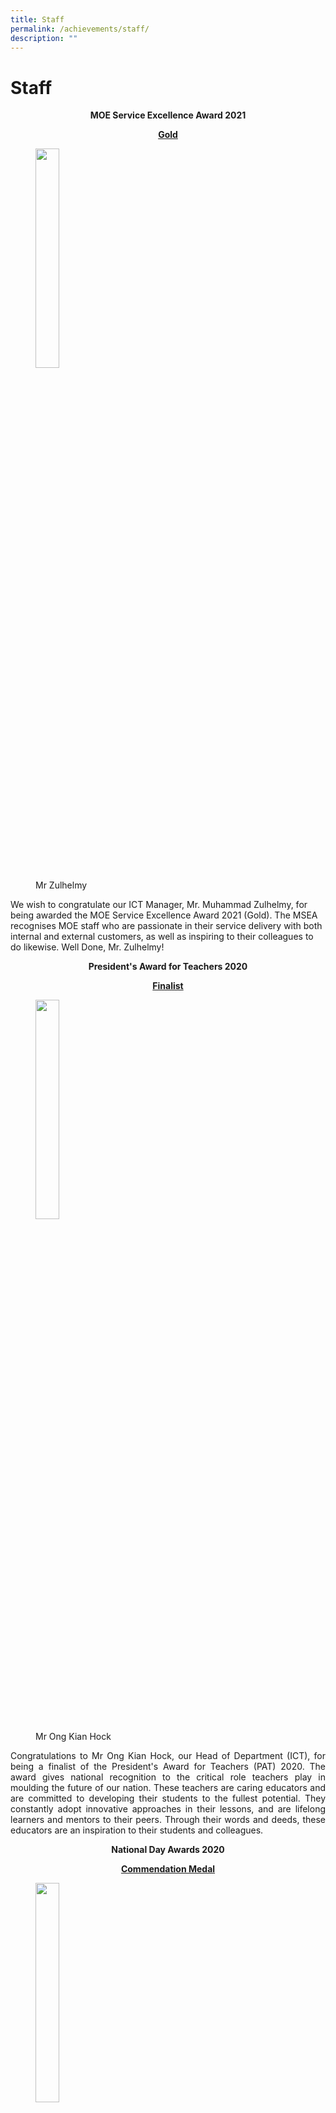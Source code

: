 ```yaml
---
title: Staff
permalink: /achievements/staff/
description: ""
---
```

# Staff

<p style="text-align: center;"><b>MOE Service Excellence Award 2021</b></p>

<p style="text-align: center;"><u><b>Gold</b></u></p>

<figure>
	<img src="/images/Achievements/Staff/zulhelmy.jpg"
     style="width:30%">
<figcaption>
	Mr Zulhelmy
	</figcaption>
</figure>

We wish to congratulate our ICT Manager, Mr. Muhammad Zulhelmy, for being awarded the MOE Service Excellence Award 2021 (Gold). The MSEA recognises MOE staff who are passionate in their service delivery with both internal and external customers, as well as inspiring to their colleagues to do likewise. Well Done, Mr. Zulhelmy!

<p style="text-align: center;"><b>President's Award for Teachers 2020</b></p>

<p style="text-align: center;"><u><b>Finalist</b></u></p>

<figure>
	<img src="/images/Achievements/Staff/Alfred.jpg"
     style="width:30%">
<figcaption>
	Mr Ong Kian Hock
	</figcaption>
</figure>

<p style="text-align: justify;">Congratulations to Mr Ong Kian Hock, our Head of Department (ICT), for being a finalist of the President's Award for Teachers (PAT) 2020. The award gives national recognition to the critical role teachers play in moulding the future of our nation. These teachers are caring educators and are committed to developing their students to the fullest potential. They constantly adopt innovative approaches in their lessons, and are lifelong learners and mentors to their peers. Through their words and deeds, these educators are an inspiration to their students and colleagues.</p>

<p style="text-align: center;"><b>National Day Awards 2020</b></p>

<p style="text-align: center;"><u><b>Commendation Medal</b></u></p>

<figure>
	<img src="/images/Achievements/Staff/Mr%20Arivalagan%20S_o%20Rajangam.jpg"
     style="width:30%">
<figcaption>
	Mr Arivalagan
	</figcaption>
</figure>

<p style="text-align: justify;">Congratulations to Mr Arivalagan for being awarded the Commendation Medal at the National Day Awards 2020! The Commendation Medal is awarded to public officers who have distinguished themselves through commendable performance and conduct, or significant efficiency, competence and devotion to duty. We thank him for his exceptional work in teaching and leading fellow teachers all these years and look forward to his continuous contributions to education.</p>


<p style="text-align: center;"><u><b>Long Service Medal</b></u></p>

<figure>
	<img src="/images/Achievements/Staff/Mdm%20Nur%20Jannah%20Bte%20Juri.jpg"
     style="width:30%">
<figcaption>
	Mdm Nur Jannah bte Juri
	</figcaption>
</figure>

<p style="text-align: justify;">Congratulations to Mdm Nur Jannah bte Juri for being awarded the Long Service Medal! The Long Service Medal is awarded to public service officers who are of irreproachable character and have completed at least 25 years of service in the public service. We thank her for their dedication and 25 years of service to education.</p>

<p style="text-align: center;"><b>Staff Platinum Award</b></p>

The Staff Platinum Award is a school based award bestowed upon our school staff, by fellow Greenridge staff. It is a platform to recognise and affirm our staff who best embody and display the GRPS values. We would like to congratulate the 2019 Staff Platinum Award recipients.

| <u><b>Most Gracious Staff</b></u>   | <u><b>Most Responsible Staff</b></u>  | <u><b>Most Public-spirited Staff</b></u>   |
|-------------------------------|----------------------------------|------------------------------|
| ![](/images/Achievements/Staff/Ms%20Nor%20Umniyati%20Bte%20Ali.jpg)<br>NOR UMNIYATI BTE ALI | ![](/images/Achievements/Staff/Mdm%20Rohaini%20Bte%20Yahya.jpg)<br>ROHAINI BTE YAHYA           | ![](/images/Achievements/Staff/Mdm%20Ang%20Lor%20Nah.jpg)<br>ANG LOR NAH             |
| ![](/images/Achievements/Staff/Miss%20Ang%20Him%20Lui.jpg)<br>ANG HIM LUI              | ![](/images/Achievements/Staff/Mdm%20Farah%20Filza%20Bte%20Muhammad%20Rajaie.jpg)<br>FARAH FILZA BTE MUHD RAJAIE | ![](/images/Achievements/Staff/Ms%20Tan%20Swee%20Leng%20Sharon.jpg) <br>TAN SWEE LENG SHARON   |
| ![](/images/Achievements/Staff/Miss%20Lek%20Soi%20Moi%20Sally.jpg)<br>LEK SOI MOI SALLY        | ![](/images/Achievements/Staff/Miss%20Sim%20Siok%20Hoon.jpg)<br>SIM SIOK HOON               | ![](/images/Achievements/Staff/Mr%20Muhammad%20Khairon%20Bin%20Yunus.jpg) <br>MUHD KHAIRON BIN YUNUS |

<p style="text-align: center;"><b>Caring Teacher Awards 2020</b></p>

<img src="/images/Achievements/Staff/CTA2020.png"
     style="width:30%">

Awarded by NIE, the Caring Teacher Awards (CTA) pays tribute to teachers in our schools who go beyond the call of duty for the holistic development of their students and ensure their charges grow up to be confident and independent learners for our nation. The winners in our school are:

|                          |                    |                    |
|--------------------------|--------------------|--------------------|
| ![](/images/Achievements/Staff/Miss%20Loh%20Shi%20Ting.jpg)Ms Loh Shi Ting <br> | ![](/images/Achievements/Staff/Ms%20Adene%20Chua%20Yuen%20Yee.jpg)Ms Adene Chua  | ![](/images/Achievements/Staff/Miss%20Ang%20Him%20Lui.jpg)Ms Ang Him Lui |

|                              |                                   |
|------------------------------|-----------------------------------|
|  ![](/images/Achievements/Staff/Mdm%20Jayarani%20Selvaraju.jpg)Mdm Jayarani Selvaraju | ![](/images/Achievements/Staff/Mr%20Muhammad%20Khairon%20Bin%20Yunus.jpg)Mr Muhammad Khairon Bin Yunu |

<p style="text-align: center;"><b>National Day Awards 2019</b></p>

<p style="text-align: center;"><u><b>Commendation Medal</b></u></p>

<figure>
	<img src="/images/Achievements/Staff/Ms%20Ong%20Ai%20Leng.jpg"
     style="width:30%">
<figcaption>
	Ms Ong Ai Leng
	</figcaption>
</figure>

<p style="text-align: justify;">Congratulations to Miss Ong Ai Leng for being awarded the Commendation Medal at the National Day Awards 2019! The Commendation Medal is awarded to public officers who have distinguished themselves through commendable performance and conduct, or significant efficiency, competence and devotion to duty. We thank her for her exceptional work in teaching and leading fellow teachers all these years and look forward to her continuous contributions to education.</p>

<p style="text-align: center;"><u><b>Long Service Medal</b></u></p>

|           |             |        |              |
|--------------------------------------|-------------------------------------|--------------------------------|----------------------------------|
| ![](/images/Achievements/Staff/Mr%20Mohd%20Ramdan%20%20Bin%20Mohd%20Mahpol.jpg)Mr Mohd Ramdan Bin Mohd Mahpol | ![](/images/Achievements/Staff/Florence.jpg)Mdm Florence Ng Yoke Chan  | ![](/images/Achievements/Staff/Mdm%20Zuleha%20Bte%20Abdullah.jpg)Mdm Zuleha Binte Abdullah | ![](/images/Achievements/Staff/Mdm%20Shanthi%20Devi.jpg)Mdm Shanthi Devi D/O Rangasamy  |


<p style="text-align: justify;">Congratulations to Mr Mohd Ramdan Bin Mohd Mahpol, Mdm Florence Ng Yoke Chan, Mdm Zuleha Binte Abdullah and Mdm Shanthi Devi d/o Rangasamy for being awarded the Long Service Medal! The Long Service Medal is awarded to public service officers who are of irreproachable character and have completed at least 25 years of service in the public service. We thank them for their dedication and 25 years of service to education.</p>

![](/images/Achievements/Staff/Mr_Shahrin_PAT.png)

![](/images/Achievements/Staff/NDA2017_Pek_Shu_San.jpg)

![](/images/Achievements/Staff/NDA2016-Ang_Lor_Nah.jpg)

<p style="text-align: center;"><u><b>MOE Service Excellence Award 2017</b></u></p>
  

<p style="text-align: center;">Miss Shimmie Ramachandran (Silver)<br>Miss Junainah Binte Sadar (Silver))<br>Miss Noorhayati Bte Mahmood Khan@ Yats Khan (Silver))<br>Mr Muhammad Irsadi Bin Munaris (Silver))<br>Ms Sim Siok Hoon (Silver))<br>Ms Nor Umniyati Binte Ali (Silver))<br>Mdm Siti Maimunah Binte Wahub (Silver))<br>Mdm Rohaini bte Yahya (Silver))<br>Mr Ramli B Md Said (Silver)</p>